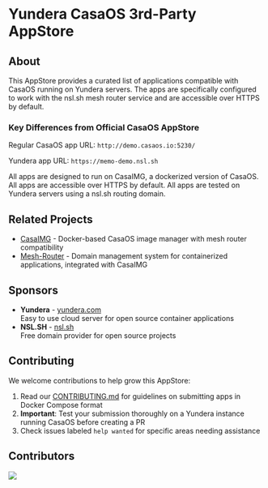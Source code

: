# Yundera CasaOS 3rd-Party AppStore

## About
This AppStore provides a curated list of applications compatible with CasaOS running on Yundera servers. The apps are specifically configured to work with the nsl.sh mesh router service and are accessible over HTTPS by default.

### Key Differences from Official CasaOS AppStore
Regular CasaOS app URL:
```http://demo.casaos.io:5230/```

Yundera app URL:
```https://memo-demo.nsl.sh```

All apps are designed to run on CasaIMG, a dockerized version of CasaOS.
All apps are accessible over HTTPS by default.
All apps are tested on Yundera servers using a nsl.sh routing domain.

## Related Projects
- [CasaIMG](https://github.com/yundera/casa-img) - Docker-based CasaOS image manager with mesh router compatibility
- [Mesh-Router](https://github.com/yundera/mesh-router) - Domain management system for containerized applications, integrated with CasaIMG

## Sponsors
* **Yundera** - [yundera.com](https://yundera.com)  
  Easy to use cloud server for open source container applications
* **NSL.SH** - [nsl.sh](https://nsl.sh)  
  Free domain provider for open source projects

## Contributing
We welcome contributions to help grow this AppStore:

1. Read our [CONTRIBUTING.md](CONTRIBUTING.md) for guidelines on submitting apps in Docker Compose format
2. **Important**: Test your submission thoroughly on a Yundera instance running CasaOS before creating a PR
3. Check issues labeled `help wanted` for specific areas needing assistance

## Contributors
<a href="https://github.com/yundera/Yundera-AppStore/graphs/contributors">
  <img src="https://contrib.rocks/image?repo=yundera/Yundera-AppStore" />
</a>

<!-- ALL-CONTRIBUTORS-LIST:START - Do not remove or modify this section -->
<!-- prettier-ignore-start -->
<!-- markdownlint-disable -->

<!-- markdownlint-restore -->
<!-- prettier-ignore-end -->
<!-- ALL-CONTRIBUTORS-LIST:END -->